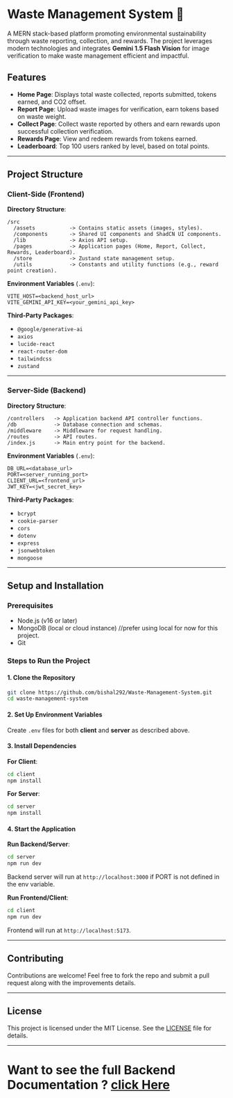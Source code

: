 
# Waste Management System 🌱

A MERN stack-based platform promoting environmental sustainability through waste reporting, collection, and rewards. The project leverages modern technologies and integrates **Gemini 1.5 Flash Vision** for image verification to make waste management efficient and impactful.

## Features
- **Home Page**: Displays total waste collected, reports submitted, tokens earned, and CO2 offset.
- **Report Page**: Upload waste images for verification, earn tokens based on waste weight.
- **Collect Page**: Collect waste reported by others and earn rewards upon successful collection verification.
- **Rewards Page**: View and redeem rewards from tokens earned.
- **Leaderboard**: Top 100 users ranked by level, based on total points.

---

## Project Structure

### Client-Side (Frontend)
**Directory Structure**:
```
/src
  /assets           -> Contains static assets (images, styles).
  /components       -> Shared UI components and ShadCN UI components.
  /lib              -> Axios API setup.
  /pages            -> Application pages (Home, Report, Collect, Rewards, Leaderboard).
  /store            -> Zustand state management setup.
  /utils            -> Constants and utility functions (e.g., reward point creation).
```

**Environment Variables** (`.env`):
```env
VITE_HOST=<backend_host_url>
VITE_GEMINI_API_KEY=<your_gemini_api_key>
```

**Third-Party Packages**:
- `@google/generative-ai`
- `axios`
- `lucide-react`
- `react-router-dom`
- `tailwindcss`
- `zustand`

---

### Server-Side (Backend)
**Directory Structure**:
```
/controllers   -> Application backend API controller functions.
/db            -> Database connection and schemas.
/middleware    -> Middleware for request handling.
/routes        -> API routes.
/index.js      -> Main entry point for the backend.
```

**Environment Variables** (`.env`):
```env
DB_URL=<database_url>
PORT=<server_running_port>
CLIENT_URL=<frontend_url>
JWT_KEY=<jwt_secret_key>
```

**Third-Party Packages**:
- `bcrypt`
- `cookie-parser`
- `cors`
- `dotenv`
- `express`
- `jsonwebtoken`
- `mongoose`

---

## Setup and Installation

### Prerequisites
- Node.js (v16 or later)
- MongoDB (local or cloud instance) //prefer using local for now for this project.
- Git

### Steps to Run the Project

#### 1. Clone the Repository
```bash
git clone https://github.com/bishal292/Waste-Management-System.git
cd waste-management-system
```

#### 2. Set Up Environment Variables
Create `.env` files for both **client** and **server** as described above.

#### 3. Install Dependencies
**For Client**:
```bash
cd client
npm install
```

**For Server**:
```bash
cd server
npm install
```

#### 4. Start the Application
**Run Backend/Server**:
```bash
cd server
npm run dev
```
Backend server will run at `http://localhost:3000` if PORT is not defined in the env variable.

**Run Frontend/Client**:
```bash
cd client
npm run dev
```
Frontend will run at `http://localhost:5173`.

---

## Contributing
Contributions are welcome! Feel free to fork the repo and submit a pull request along with the improvements details.

---

## License
This project is licensed under the MIT License. See the [LICENSE](LICENSE) file for details.

---
# Want to see the full Backend Documentation ? [click Here](/Server/README.MD#api-documentation)
